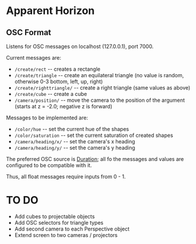 # Apparent Horizon


## OSC Format
Listens for OSC messages on localhost (127.0.0.1), port 7000.

Current messages are:

- `/create/rect` -- creates a rectangle
- `/create/triangle` -- create an equilateral triangle (no value is random, otherwise 0-3 bottom, left, up, right)
- `/create/righttriangle/` -- create a right triangle (same values as above)
- `/create/cube` -- create a cube
- `/camera/position/` -- move the camera to the position of the argument (starts at z = -2.0; negative z is forward)

Messages to be implemented are:
- `/color/hue` -- set the current hue of the shapes
- `/color/saturation` -- set the current saturation of created shapes
- `/camera/heading/x/` -- set the camera's x heading
- `/camera/heading/y/` -- set the camera's y heading

The preferred OSC source is [Duration](http://duration.cc/); all fo the messages and values are configured to be
compatible with it.

Thus, all float messages require inputs from 0 - 1.

# TO DO
- Add cubes to projectable objects
- Add OSC selectors for triangle types
- Add second camera to each Perspective object
- Extend screen to two cameras / projectors
